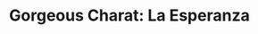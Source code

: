 --- 
title: "Gorgeous Charat: La Esperanza"
publishdate: "2019-9-7T16:48:46+02:00"
src: "https://365manga.net/manga/gorgeous-charat-la-esperanza"
image: "https://data.365manga.net/images/thumbnails/1973-gorgeous-charat-la-esperanza.jpg"
description: "Florian Rochefort – a high ranking aristocrat was sold off by his family to maintain their fortune. He was sold off to the rich, arrogant and enigmatic Ray Balzac Courland, aka Noir – the phantom thief who preys on the rich and the famous of the Parisians! Ray, or Noir as he is known to his close associates, had always been an aficionado of all things beautiful and exquisite, and…"
---